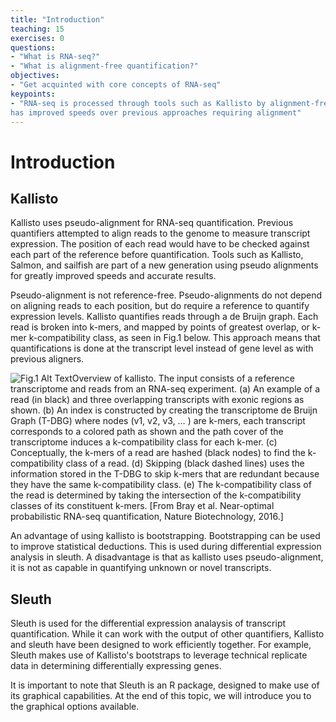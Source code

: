 ```yaml
---
title: "Introduction"
teaching: 15
exercises: 0
questions:
- "What is RNA-seq?"
- "What is alignment-free quantification?"
objectives:
- "Get acquinted with core concepts of RNA-seq"
keypoints:
- "RNA-seq is processed through tools such as Kallisto by alignment-free approaches.  This approach
has improved speeds over previous approaches requiring alignment"
---
```


# Introduction

## Kallisto

Kallisto uses pseudo-alignment for RNA-seq quantification.  Previous quantifiers attempted to align
reads to the genome to measure transcript expression.  The position of each read would have to be
checked against each part of the reference before quantification.  Tools such as Kallisto, Salmon,
and sailfish are part of a new generation using pseudo alignments for greatly improved speeds and
accurate results.

Pseudo-alignment is not reference-free.  Pseudo-alignments do not depend on aligning reads to each
position, but do require a reference to quantify expression levels.  Kallisto quantifies reads through a
de Bruijn graph.  Each read is broken into k-mers, and mapped by points of greatest overlap, or
k-mer k-compatibility class, as seen in Fig.1 below.  This approach means that quantifications is
done at the transcript level instead of gene level as with previous aligners.

![**Fig.1** Alt TextOverview of kallisto. The input consists of a reference transcriptome and reads from an RNA-seq experiment. (a) An example of a read (in black) and three overlapping transcripts with exonic regions as shown. (b) An index is constructed by creating the transcriptome de Bruijn Graph (T-DBG) where nodes (v1, v2, v3, … ) are k-mers, each transcript corresponds to a colored path as shown and the path cover of the transcriptome induces a k-compatibility class for each k-mer. (c) Conceptually, the k-mers of a read are hashed (black nodes) to find the k-compatibility class of a read. (d) Skipping (black dashed lines) uses the information stored in the T-DBG to skip k-mers that are redundant because they have the same k-compatibility class. (e) The k-compatibility class of the read is determined by taking the intersection of the k-compatibility classes of its constituent k-mers.  [From Bray et al. Near-optimal probabilistic RNA-seq quantification, Nature Biotechnology, 2016.]](../fig/deBruijn.png) 

An advantage of using kallisto is bootstrapping.  Bootstrapping can be used to improve statistical
deductions.  This is used during differential expression analysis in sleuth.  A disadvantage is that
as kallisto uses pseudo-alignment, it is not as capable in quantifying unknown or novel transcripts.

## Sleuth

Sleuth is used for the differential expression analaysis of transcript quantification.  While it can
work with the output of other quantifiers, Kallisto and sleuth have been designed to work
efficiently together.  For example, Sleuth makes use of Kallisto's bootstraps to leverage technical
replicate data in determining differentially expressing genes.  

It is important to note that Sleuth is an R package, designed to make use of its graphical
capabilities.  At the end of this topic, we will introduce you to the graphical options available.
